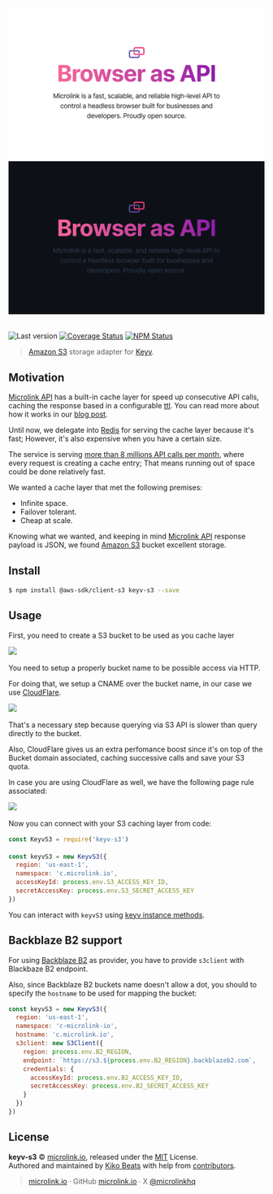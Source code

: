 <div align="center">
  <img src="https://github.com/microlinkhq/cdn/raw/master/dist/logo/banner.png#gh-light-mode-only" alt="microlink logo">
  <img src="https://github.com/microlinkhq/cdn/raw/master/dist/logo/banner-dark.png#gh-dark-mode-only" alt="microlink logo">
  <br>
  <br>
</div>

![Last version](https://img.shields.io/github/tag/microlinkhq/keyv-s3.svg?style=flat-square)
[![Coverage Status](https://img.shields.io/coveralls/microlinkhq/keyv-s3.svg?style=flat-square)](https://coveralls.io/github/microlinkhq/keyv-s3)
[![NPM Status](https://img.shields.io/npm/dm/keyv-s3.svg?style=flat-square)](https://www.npmjs.org/package/keyv-s3)

> [Amazon S3](https://aws.amazon.com/s3) storage adapter for [Keyv](https://github.com/lukechilds/keyv).

## Motivation

[Microlink API](https://microlink.io/api) has a built-in cache layer for speed up consecutive API calls, caching the response based in a configurable [ttl](https://microlink.io/docs/api/parameters/ttl). You can read more about how it works in our [blog post](https://microlink.io/blog/edge-cdn/).

Until now, we delegate into [Redis](https://github.com/lukechilds/keyv-redis) for serving the cache layer because it's fast; However, it's also expensive when you have a certain size.

The service is serving [more than 8 millions API calls per month](http://analytics.microlink.io), where every request is creating a cache entry; That means running out of space could be done relatively fast.

We wanted a cache layer that met the following premises:

- Infinite space.
- Failover tolerant.
- Cheap at scale.

Knowing what we wanted, and keeping in mind [Microlink API](https://microlink.io/api) response payload is JSON, we found [Amazon S3](https://aws.amazon.com/s3) bucket excellent storage.

## Install

```bash
$ npm install @aws-sdk/client-s3 keyv-s3 --save
```

## Usage

First, you need to create a S3 bucket to be used as you cache layer

![](https://i.imgur.com/YkslBcd.png)

You need to setup a properly bucket name to be possible access via HTTP.

For doing that, we setup a CNAME over the bucket name, in our case we use [CloudFlare](https://www.cloudflare.com).

![](https://i.imgur.com/GpCxX1G.png)

That's a necessary step because querying via S3 API is slower than query directly to the bucket.

Also, CloudFlare gives us an extra perfomance boost since it's on top of the Bucket domain associated, caching successive calls and save your S3 quota.

In case you are using CloudFlare as well, we have the following page rule associated:

![](https://i.imgur.com/dANGotv.png)

Now you can connect with your S3 caching layer from code:

```js
const KeyvS3 = require('keyv-s3')

const keyvS3 = new KeyvS3({
  region: 'us-east-1',
  namespace: 'c.microlink.io',
  accessKeyId: process.env.S3_ACCESS_KEY_ID,
  secretAccessKey: process.env.S3_SECRET_ACCESS_KEY
})
```

You can interact with `keyvS3` using [keyv instance methods](https://keyv.js.org).

## Backblaze B2 support

For using [Backblaze B2](https://www.backblaze.com/b2/cloud-storage.html) as provider, you have to provide `s3client` with Blackbaze B2 endpoint.

Also, since Backblaze B2 buckets name doesn't allow a dot, you should to specify the `hostname` to be used for mapping the bucket:

```js
const keyvS3 = new KeyvS3({
  region: 'us-east-1',
  namespace: 'c-microlink-io',
  hostname: 'c.microlink.io',
  s3client: new S3Client({
    region: process.env.B2_REGION,
    endpoint: `https://s3.${process.env.B2_REGION}.backblazeb2.com`,
    credentials: {
      accessKeyId: process.env.B2_ACCESS_KEY_ID,
      secretAccessKey: process.env.B2_SECRET_ACCESS_KEY
    }
  })
})
```

## License

**keyv-s3** © [microlink.io](https://microlink.io), released under the [MIT](https://github.com/microlinkhq/keyv-s3/blob/master/LICENSE.md) License.<br>
Authored and maintained by [Kiko Beats](https://kikobeats.com) with help from [contributors](https://github.com/microlinkhq/keyv-s3/contributors).

> [microlink.io](https://microlink.io) · GitHub [microlink.io](https://github.com/microlinkhq) · X [@microlinkhq](https://x.com/microlinkhq)

